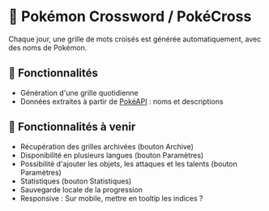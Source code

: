 # 🧩 Pokémon Crossword / PokéCross

Chaque jour, une grille de mots croisés est générée automatiquement, avec des noms de Pokémon.

## 🚀 Fonctionnalités

- Génération d'une grille quotidienne
- Données extraites à partir de [PokéAPI](https://pokeapi.co/) : noms et descriptions

## 🚀 Fonctionnalités à venir

- Récupération des grilles archivées (bouton Archive)
- Disponibilité en plusieurs langues (bouton Paramètres)
- Possibilité d'ajouter les objets, les attaques et les talents (bouton Paramètres)
- Statistiques (bouton Statistiques)
- Sauvegarde locale de la progression
- Responsive : Sur mobile, mettre en tooltip les indices ?